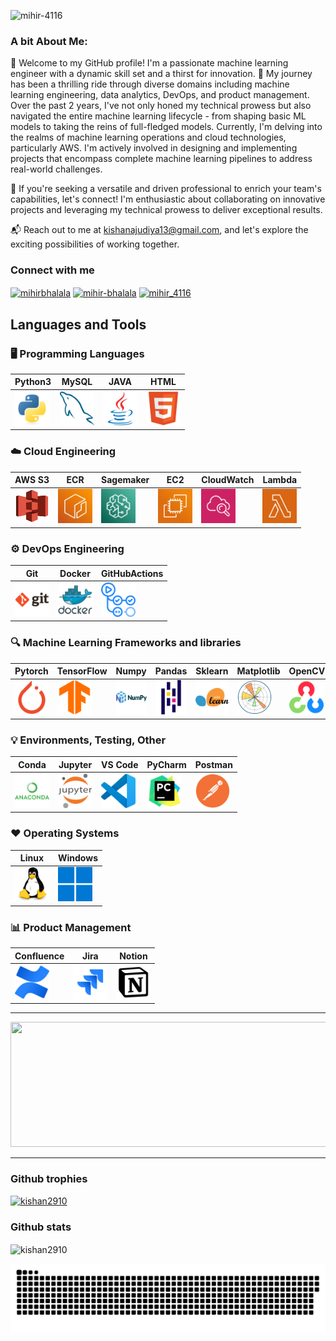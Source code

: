 <p align="left"> <img src="https://komarev.com/ghpvc/?username=mihir-4116&label=Profile%20views&color=0e75b6&style=flat" alt="mihir-4116" /> </p>



### A bit About Me: 
👋 Welcome to my GitHub profile! I'm a passionate machine learning engineer with a dynamic skill set and a thirst for innovation. 
🚀 My journey has been a thrilling ride through diverse domains including machine learning engineering, data analytics, DevOps, and product management. Over the past 2 years, I've not only honed my technical prowess but also navigated the entire machine learning lifecycle - from shaping basic ML models to taking the reins of full-fledged models.
Currently, I'm delving into the realms of machine learning operations and  cloud technologies, particularly AWS. I'm actively involved in designing and implementing projects that encompass complete machine learning pipelines to address real-world challenges.

🤝 If you're seeking a versatile and driven professional to enrich your team's capabilities, let's connect! I'm enthusiastic about collaborating on innovative projects and leveraging my technical prowess to deliver exceptional results.

📬 Reach out to me at kishanajudiya13@gmail.com, and let's explore the exciting possibilities of working together.

<h3 align="left">Connect with me</h3>
<p align="left">
<a href="https://twitter.com/KishanAjudiya13" target="blank"><img align="center" src="https://raw.githubusercontent.com/rahuldkjain/github-profile-readme-generator/master/src/images/icons/Social/twitter.svg" alt="mihirbhalala" height="30" width="40" /></a>
<a href="https://www.linkedin.com/in/kishan2910/" target="blank"><img align="center" src="https://raw.githubusercontent.com/rahuldkjain/github-profile-readme-generator/master/src/images/icons/Social/linked-in-alt.svg" alt="mihir-bhalala" height="30" width="40" /></a>
<a href="https://instagram.com/kishan__ajudiya" target="blank"><img align="center" src="https://raw.githubusercontent.com/rahuldkjain/github-profile-readme-generator/master/src/images/icons/Social/instagram.svg" alt="mihir_4116" height="30" width="40" /></a>
</p>



## Languages and Tools 
<div>

### 🖥️ Programming Languages
| Python3 | MySQL | JAVA | HTML |
|----------|----------|----------|-----|
|  <img src="https://github.com/devicons/devicon/blob/master/icons/python/python-original.svg" width="55" height="55"/> |  <img src="https://github.com/devicons/devicon/blob/master/icons/mysql/mysql-original.svg"  width="55" height="55"/> |  <img src="https://github.com/devicons/devicon/blob/master/icons/java/java-original.svg"  width="55" height="55"/> |  <img src="https://github.com/devicons/devicon/blob/master/icons/html5/html5-original.svg" width="55" height="55"/>|


### ☁️ Cloud Engineering
| AWS S3 | ECR |Sagemaker | EC2 | CloudWatch| Lambda |
|----------|----------|----------|-----|-----|-----|
|<img src="./assets/S3.png" width="55" height="55"/>|<img src="./assets/ECR.png" width="55" height="55"/>|<img src="./assets/sagemaker.jpeg"  width="55" height="55"/>| <img src="./assets/EC2.png" width="55" height="55"/>|<img src="./assets/CW.png"  width="55" height="55"/>| <img src="./assets/lambda.png" width="55" height="55"/>|


### ⚙️ DevOps Engineering

| Git | Docker |GitHubActions| 
|-----|--------|----------|
|<img src="https://github.com/devicons/devicon/blob/master/icons/git/git-original-wordmark.svg" width="55" height="55"/>|<img src="https://github.com/devicons/devicon/blob/master/icons/docker/docker-original-wordmark.svg" width="55" height="55"/>|<img src="https://github.com/devicons/devicon/blob/master/icons/githubactions/githubactions-original.svg"  width="55" height="55"/>|


### 🔍 Machine Learning Frameworks and libraries

| Pytorch | TensorFlow | Numpy | Pandas | Sklearn | Matplotlib | OpenCV |
|----------|----------|----------|----------|----------|----------|----------|
|  <img src="https://github.com/devicons/devicon/blob/master/icons/pytorch/pytorch-original.svg" title="Pytorch"  alt="Pytorch" width="55" height="55"/>|  <img src="https://github.com/devicons/devicon/blob/master/icons/tensorflow/tensorflow-original.svg" width="55" height="55"/>|  <img src="https://github.com/devicons/devicon/blob/master/icons/numpy/numpy-original-wordmark.svg" title="Numpy" alt="Numpy" width="55" height="55"/>|  <img src="https://github.com/devicons/devicon/blob/master/icons/pandas/pandas-original.svg" title="Pandas" alt="Pandas" width="55" height="55"/>|  <img src="https://github.com/devicons/devicon/blob/master/icons/scikitlearn/scikitlearn-original.svg" title="sklearn" alt="sklearn" width="55" height="55"/>|  <img src="https://github.com/devicons/devicon/blob/master/icons/matplotlib/matplotlib-original.svg" title="mpl" alt="mpl" width="55" height="55"/>| <img src="https://github.com/devicons/devicon/blob/master/icons/opencv/opencv-original.svg" title="mpl" alt="mpl" width="55" height="55"/>|



### 💡 Environments, Testing, Other

| Conda | Jupyter | VS Code | PyCharm | Postman |
|-------|---------|---------|---------|---------|
|<img src="https://github.com/devicons/devicon/blob/master/icons/anaconda/anaconda-original-wordmark.svg" title="Anaconda" alt="Conda" width="55" height="55"/>|<img src="https://github.com/devicons/devicon/blob/master/icons/jupyter/jupyter-original-wordmark.svg" title="Jupiter" alt="Jupiter" width="55" height="55"/>|<img src="https://github.com/devicons/devicon/blob/master/icons/vscode/vscode-original.svg" width="55" height="55"/>|<img src="https://github.com/devicons/devicon/blob/master/icons/pycharm/pycharm-original.svg" width="55" height="55"/>|<img src="https://github.com/devicons/devicon/blob/master/icons/postman/postman-original.svg" width="55" height="55"/>|



### ❤️ Operating Systems

| Linux | Windows |
|-------|---------|
| <img src="https://github.com/devicons/devicon/blob/master/icons/linux/linux-original.svg" title="Linux" alt="Linux" width="55" height="55"/> | <img src="https://github.com/devicons/devicon/blob/master/icons/windows11/windows11-original.svg" width="55" height="55"/> |

### 📊 Product Management

| Confluence | Jira | Notion |
|------------|------|--------|
| <img src="https://github.com/devicons/devicon/blob/master/icons/confluence/confluence-original.svg" width="55" height="55"/> | <img src="https://github.com/devicons/devicon/blob/master/icons/jira/jira-original.svg" width="55" height="55"/> | <img src="https://github.com/devicons/devicon/blob/master/icons/notion/notion-original.svg" width="55" height="55"/> |

</div>

---

  
<p align="left">
  <img width="600" height="200" src="https://streak-stats.demolab.com?user=kishan2910&theme=highcontrast&hide_border=true&border_radius=5&card_width=800">
</p>


---

<h3 align="left">Github trophies</h3>
<p align="left"> <a href="https://github.com/ryo-ma/github-profile-trophy"><img src="https://github-profile-trophy.vercel.app/?username=mihir-4116" alt="kishan2910" /></a> </p>

<h3 align="left">Github stats</h3>
<p align="left"><img align="center" src="https://github-readme-streak-stats.herokuapp.com/?user=kishan2910&" alt="kishan2910" /></p>

<p align="left">
 <img width="1000" src="assets/github-snake.svg" alt="snake"/>
</p>